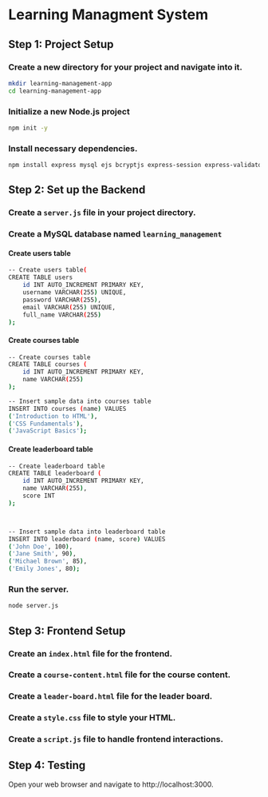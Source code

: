 # Learning Managment System

## Step 1: Project Setup

### Create a new directory for your project and navigate into it.
```bash
mkdir learning-management-app
cd learning-management-app
```
### Initialize a new Node.js project
```bash
npm init -y
```
### Install necessary dependencies.
```bash
npm install express mysql ejs bcryptjs express-session express-validator
```

## Step 2: Set up the Backend

### Create a `server.js` file in your project directory.

### Create a MySQL database named `learning_management` 

#### Create users table
```bash
-- Create users table(
CREATE TABLE users 
    id INT AUTO_INCREMENT PRIMARY KEY,
    username VARCHAR(255) UNIQUE,
    password VARCHAR(255),
    email VARCHAR(255) UNIQUE,
    full_name VARCHAR(255)
);
```

#### Create courses table
```bash
-- Create courses table
CREATE TABLE courses (
    id INT AUTO_INCREMENT PRIMARY KEY,
    name VARCHAR(255)
);

-- Insert sample data into courses table
INSERT INTO courses (name) VALUES
('Introduction to HTML'),
('CSS Fundamentals'),
('JavaScript Basics');
```

#### Create leaderboard table
```bash
-- Create leaderboard table
CREATE TABLE leaderboard (
    id INT AUTO_INCREMENT PRIMARY KEY,
    name VARCHAR(255),
    score INT
);



-- Insert sample data into leaderboard table
INSERT INTO leaderboard (name, score) VALUES
('John Doe', 100),
('Jane Smith', 90),
('Michael Brown', 85),
('Emily Jones', 80);
```

### Run the server.
```bash
node server.js
```

## Step 3: Frontend Setup

### Create an `index.html` file for the frontend.

### Create a `course-content.html` file for the course content.

### Create a `leader-board.html` file for the leader board.

### Create a `style.css` file to style your HTML.

### Create a `script.js` file to handle frontend interactions.

## Step 4: Testing
Open your web browser and navigate to http://localhost:3000.


